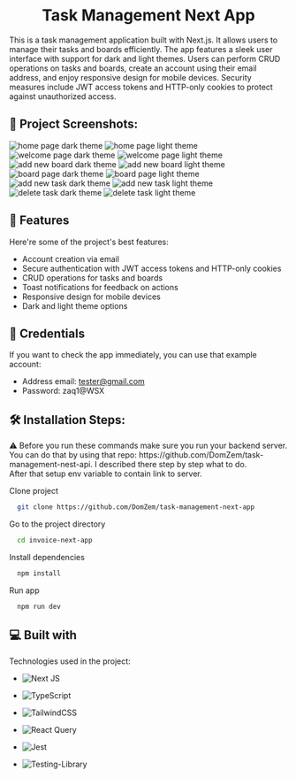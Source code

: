 <h1 align="center" id="title">Task Management Next App</h1>

<p id="description">This is a task management application built with Next.js. It allows users to manage their tasks and boards efficiently. The app features a sleek user interface with support for dark and light themes. Users can perform CRUD operations on tasks and boards, create an account using their email address, and enjoy responsive design for mobile devices. Security measures include JWT access tokens and HTTP-only cookies to protect against unauthorized access.</p>

<h2>📸 Project Screenshots:</h2>

<img src="https://i.imgur.com/1dZ9VjA.png" alt="home page dark theme" />

<img src="https://i.imgur.com/xlQIU1C.png" alt="home page light theme" />

<img src="https://i.imgur.com/6A3KrUy.png" alt="welcome page dark theme" />

<img src="https://i.imgur.com/DKmw3io.png" alt="welcome page light theme" />

<img src="https://i.imgur.com/pfNrVwl.png" alt="add new board dark theme" />

<img src="https://i.imgur.com/AFZrM2Z.png" alt="add new board light theme" />

<img src="https://i.imgur.com/TcZcJSe.png" alt="board page dark theme" />

<img src="https://i.imgur.com/Omk6amT.png" alt="board page light theme" />

<img src="https://i.imgur.com/RfhP6ij.png" alt="add new task dark theme" />

<img src="https://i.imgur.com/YYrTfUQ.png" alt="add new task light theme" />

<img src="https://i.imgur.com/jiJlx3l.png" alt="delete task dark theme" />

<img src="https://i.imgur.com/nvURzRa.png" alt="delete task light theme" />

<h2>🧐 Features</h2>

Here're some of the project's best features:

- Account creation via email
- Secure authentication with JWT access tokens and HTTP-only cookies
- CRUD operations for tasks and boards
- Toast notifications for feedback on actions
- Responsive design for mobile devices
- Dark and light theme options

<h2>🚀 Credentials</h2>

If you want to check the app immediately, you can use that example account: <br />

- Address email: tester@gmail.com
- Password: zaq1@WSX

<h2>🛠️ Installation Steps:</h2>
<p>⚠️ Before you run these commands make sure you run your backend server. <br /> 
You can do that by using that repo: https://github.com/DomZem/task-management-nest-api. I described there step by step what to do. <br />
After that setup env variable to contain link to server.</p>

Clone project

```bash
  git clone https://github.com/DomZem/task-management-next-app
```

Go to the project directory

```bash
  cd invoice-next-app
```

Install dependencies

```bash
  npm install
```

Run app

```bash
  npm run dev
```

<h2>💻 Built with</h2>

Technologies used in the project:

- ![Next JS](https://img.shields.io/badge/Next-black?style=for-the-badge&logo=next.js&logoColor=white)

- ![TypeScript](https://img.shields.io/badge/typescript-%23007ACC.svg?style=for-the-badge&logo=typescript&logoColor=white)

- ![TailwindCSS](https://img.shields.io/badge/tailwindcss-%2338B2AC.svg?style=for-the-badge&logo=tailwind-css&logoColor=white)

- ![React Query](https://img.shields.io/badge/-React%20Query-FF4154?style=for-the-badge&logo=react%20query&logoColor=white)

- ![Jest](https://img.shields.io/badge/-jest-%23C21325?style=for-the-badge&logo=jest&logoColor=white)

- ![Testing-Library](https://img.shields.io/badge/-TestingLibrary-%23E33332?style=for-the-badge&logo=testing-library&logoColor=white)
